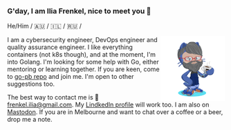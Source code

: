 ### G'day, I am Ilia Frenkel, nice to meet you 👋
He/Him / 🇦🇺 / 🇮🇱 / 🇷🇺 /

<img align="right" width="150" height="150" src="https://github.com/iliafrenkel/iliafrenkel/blob/main/assets/me-octocat.png">

I am a cybersecurity engineer, DevOps engineer and quality assurance engineer.
I like everything containers (not k8s though), and at the moment, I'm into Golang.
I'm looking for some help with Go, either mentoring or learning together. If you
are keen, come to [go-pb repo](https://github.com/iliafrenkel/go-pb) and join me.
I'm open to other suggestions too.

The best way to contact me is 📧frenkel.ilia@gmail.com.
My [LindkedIn profile](https://www.linkedin.com/in/iliafrenkel/) will work too.
I am also on <a rel="me" href="https://infosec.exchange/@iliaf">Mastodon</a>.
If you are in Melbourne and want to chat over a coffee or a beer, drop me a note.
